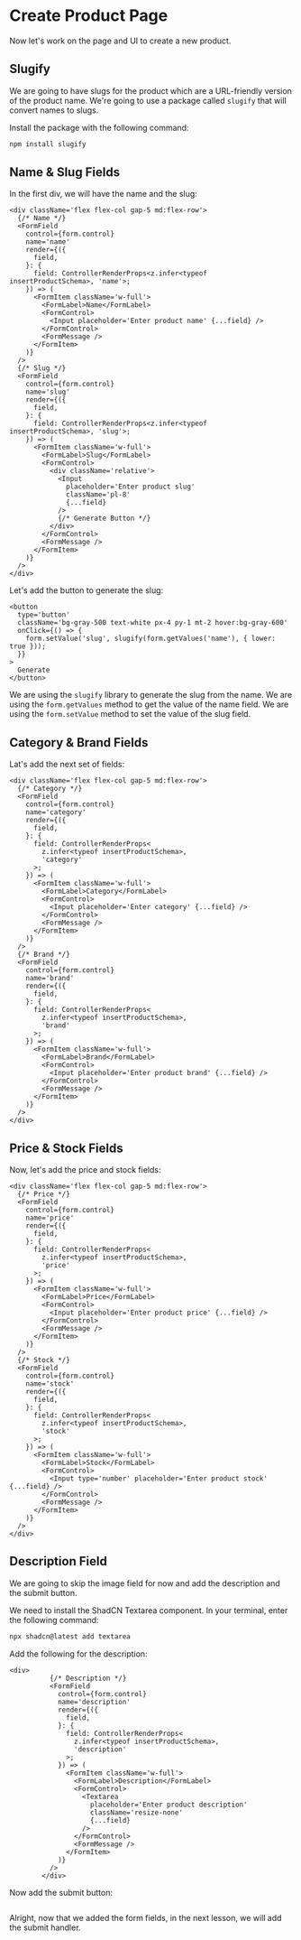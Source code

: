 # Create Product Page

Now let's work on the page and UI to create a new product.

## Slugify

We are going to have slugs for the product which are a URL-friendly version of the product name. We're going to use a package called `slugify` that will convert names to slugs.

Install the package with the following command:

```bash
npm install slugify
```

## Name & Slug Fields

In the first div, we will have the name and the slug:

```tsx
<div className='flex flex-col gap-5 md:flex-row'>
  {/* Name */}
  <FormField
    control={form.control}
    name='name'
    render={({
      field,
    }: {
      field: ControllerRenderProps<z.infer<typeof insertProductSchema>, 'name'>;
    }) => (
      <FormItem className='w-full'>
        <FormLabel>Name</FormLabel>
        <FormControl>
          <Input placeholder='Enter product name' {...field} />
        </FormControl>
        <FormMessage />
      </FormItem>
    )}
  />
  {/* Slug */}
  <FormField
    control={form.control}
    name='slug'
    render={({
      field,
    }: {
      field: ControllerRenderProps<z.infer<typeof insertProductSchema>, 'slug'>;
    }) => (
      <FormItem className='w-full'>
        <FormLabel>Slug</FormLabel>
        <FormControl>
          <div className='relative'>
            <Input
              placeholder='Enter product slug'
              className='pl-8'
              {...field}
            />
            {/* Generate Button */}
          </div>
        </FormControl>
        <FormMessage />
      </FormItem>
    )}
  />
</div>
```

Let's add the button to generate the slug:

```tsx
<button
  type='button'
  className='bg-gray-500 text-white px-4 py-1 mt-2 hover:bg-gray-600'
  onClick={() => {
    form.setValue('slug', slugify(form.getValues('name'), { lower: true }));
  }}
>
  Generate
</button>
```

We are using the `slugify` library to generate the slug from the name. We are using the `form.getValues` method to get the value of the name field. We are using the `form.setValue` method to set the value of the slug field.

## Category & Brand Fields

Lat's add the next set of fields:

```tsx
<div className='flex flex-col gap-5 md:flex-row'>
  {/* Category */}
  <FormField
    control={form.control}
    name='category'
    render={({
      field,
    }: {
      field: ControllerRenderProps<
        z.infer<typeof insertProductSchema>,
        'category'
      >;
    }) => (
      <FormItem className='w-full'>
        <FormLabel>Category</FormLabel>
        <FormControl>
          <Input placeholder='Enter category' {...field} />
        </FormControl>
        <FormMessage />
      </FormItem>
    )}
  />
  {/* Brand */}
  <FormField
    control={form.control}
    name='brand'
    render={({
      field,
    }: {
      field: ControllerRenderProps<
        z.infer<typeof insertProductSchema>,
        'brand'
      >;
    }) => (
      <FormItem className='w-full'>
        <FormLabel>Brand</FormLabel>
        <FormControl>
          <Input placeholder='Enter product brand' {...field} />
        </FormControl>
        <FormMessage />
      </FormItem>
    )}
  />
</div>
```

## Price & Stock Fields

Now, let's add the price and stock fields:

```tsx
<div className='flex flex-col gap-5 md:flex-row'>
  {/* Price */}
  <FormField
    control={form.control}
    name='price'
    render={({
      field,
    }: {
      field: ControllerRenderProps<
        z.infer<typeof insertProductSchema>,
        'price'
      >;
    }) => (
      <FormItem className='w-full'>
        <FormLabel>Price</FormLabel>
        <FormControl>
          <Input placeholder='Enter product price' {...field} />
        </FormControl>
        <FormMessage />
      </FormItem>
    )}
  />
  {/* Stock */}
  <FormField
    control={form.control}
    name='stock'
    render={({
      field,
    }: {
      field: ControllerRenderProps<
        z.infer<typeof insertProductSchema>,
        'stock'
      >;
    }) => (
      <FormItem className='w-full'>
        <FormLabel>Stock</FormLabel>
        <FormControl>
          <Input type='number' placeholder='Enter product stock' {...field} />
        </FormControl>
        <FormMessage />
      </FormItem>
    )}
  />
</div>
```

## Description Field

We are going to skip the image field for now and add the description and the submit button.

We need to install the ShadCN Textarea component. In your terminal, enter the following command:

```bash
npx shadcn@latest add textarea
```

Add the following for the description:

```tsx
<div>
          {/* Description */}
          <FormField
            control={form.control}
            name='description'
            render={({
              field,
            }: {
              field: ControllerRenderProps<
                z.infer<typeof insertProductSchema>,
                'description'
              >;
            }) => (
              <FormItem className='w-full'>
                <FormLabel>Description</FormLabel>
                <FormControl>
                  <Textarea
                    placeholder='Enter product description'
                    className='resize-none'
                    {...field}
                  />
                </FormControl>
                <FormMessage />
              </FormItem>
            )}
          />
        </div>
```

Now add the submit button:

```tsx

```

Alright, now that we added the form fields, in the next lesson, we will add the submit handler.

